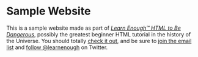 # Sample Website

This is a sample website made as part of [*Learn Enough™ HTML to Be
Dangerous*](https://www.learnenough.com/learn_enough_html), possibly the greatest
beginner HTML tutorial in the history of the Universe. You should totally [
check it out](https://www.learnenough.com/learn_enough_html), and be sure to [join
the email list](https://www.learnenough.com/#email_list) and
[follow @learnenough](http://twitter.com/learnenough) on Twitter.
